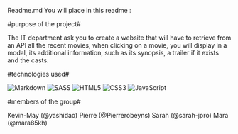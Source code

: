 Readme.md
You will place in this readme :

#purpose of the project#

The IT department ask you to create a website that will have to retrieve from an API all the recent movies, when clicking on a movie, you will display in a modal, its additional information, such as its synopsis, a trailer if it exists and the casts.

#technologies used#

 ![Markdown](https://img.shields.io/badge/markdown-%23000000.svg?style=for-the-badge&logo=markdown&logoColor=white) ![SASS](https://img.shields.io/badge/SASS-hotpink.svg?style=for-the-badge&logo=SASS&logoColor=white) ![HTML5](https://img.shields.io/badge/html5-%23E34F26.svg?style=for-the-badge&logo=html5&logoColor=white) ![CSS3](https://img.shields.io/badge/css3-%231572B6.svg?style=for-the-badge&logo=css3&logoColor=white) ![JavaScript](https://img.shields.io/badge/javascript-%23323330.svg?style=for-the-badge&logo=javascript&logoColor=%23F7DF1E) 

#members of the group#

Kevin-May (@yashidao)
Pierre (@Pierrerobeyns)
Sarah (@sarah-jpro)
Mara (@mara85kh)